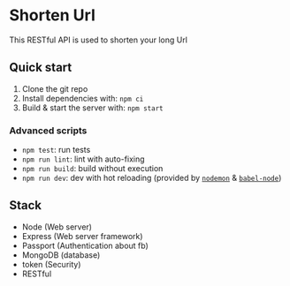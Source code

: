 # Shorten Url

This RESTful API is used to shorten your long Url

## Quick start

1. Clone the git repo
2. Install dependencies with: `npm ci`
3. Build & start the server with: `npm start`

### Advanced scripts

- `npm test`: run tests
- `npm run lint`: lint with auto-fixing
- `npm run build`: build without execution
- `npm run dev`: dev with hot reloading (provided by [`nodemon`](https://github.com/remy/nodemon) & [`babel-node`](https://github.com/babel/babel/tree/master/packages/babel-node))

## Stack

- Node (Web server)
- Express (Web server framework)
- Passport (Authentication about fb)
- MongoDB (database)
- token (Security)
- RESTful
